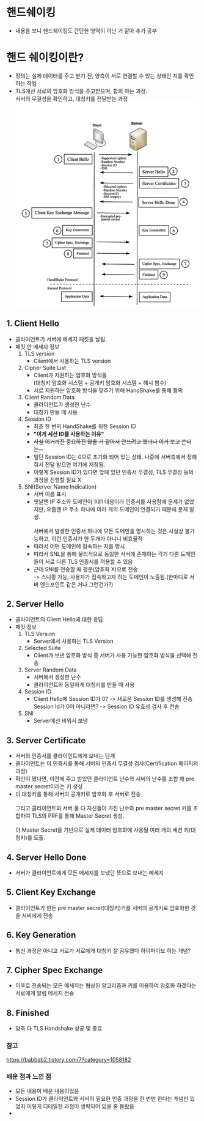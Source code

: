 # 핸드쉐이킹
- 내용을 보니 핸드쉐이킹도 간단한 영역이 아닌 거 같아 추가 공부

# 핸드 쉐이킹이란?
- 정의는 실제 데이터를 주고 받기 전, 양측이 서로 연결할 수 있는 상태인 지를 확인하는 작업
- TLS에선 서로의 암호화 방식을 주고받으며, 합의 하는 과정.<br>서버의 무결성을 확인하고, 대칭키를 전달받는 과정
![alt text](image-8.png)

## 1. Client Hello
- 클라이언트가 서버에 메세지 패킷을 날림.
- 패킷 안 메세지 정보
    1. TLS version
        - Client에서 사용하는 TLS version
    2. Cipher Suite List
        - Client가 지원하는 암호화 방식들<br>
        (대칭키 암호화 시스템 + 공개키 암호화 시스템 + 해시 함수)
        - 서로 지원하는 암호화 방식을 맞추기 위해 HandShake를 통해 합의
    3. Client Random Data
        - 클라이언트가 생성한 난수
        - 대칭키 만들 때 사용
    4. Session ID
        - 최초 한 번의 HandShake를 위한 Session ID
        - <b>"이게 세션 ID를 사용하는 이유"</b>
        - <del>사실 이거까진 중요하진 않을 거 같아서 안쓰려고 했더니 이거 보고 쓴다는...</del>
        - 일단 Session ID는 0으로 초기화 되어 있는 상태. 나중에 서버측에서 정해줘서 전달 받으면 여기에 저장됨.
        - 이렇게 Session ID가 있다면 앞에 있던 인증서 무결성, TLS 무결성 등의 과정을 진행할 필요 X
    5. SNI(Server Name Indication)
        - 서버 이름 표시
        - 옛날엔 IP 주소와 도메인이 1대1 대응이라 인증서를 사용함에 문제가 없었지만, 요즘엔 IP 주소 하나에 여러 개의 도메인이 연결되기 때문에 문제 발생.<br><br>
        서버에서 발생한 인증서 하나에 모든 도메인을 명시하는 것은 사실상 불가능하고, 이런 인증서가 한 두개가 아니니 비효율적
        - 따라서 어떤 도메인에 접속하는 지를 명시
        - 따라서 SNL을 통해 물리적으로 동일한 서버에 존재하는 각기 다른 도메인들이 서로 다른 TLS 인증서를 적용할 수 있음
        - 근데 SNI를 전송할 때 평문(암호화 X)으로 전송<br> -> 스니핑 가능, 사용자가 접속하고자 하는 도메인이 노출됨.(한마디로 서버 엔드포인트 같은 거나 그런건가?)
## 2. Server Hello
- 클라이언트의 Client Hello에 대한 응답
- 패킷 정보
    1. TLS Version
        - Server에서 사용하는 TLS Version
    2. Selected Suite
        - Client가 보낸 암호화 방식 중 서버가 사용 가능한 암호화 방식을 선택해 전송
    3. Server Random Data
        - 서버에서 생성한 난수
        - 클라이언트와 동일하게 대칭키를 만들 때 사용
    4. Session ID
        - Client Hello에 Session ID가 0? -> 새로운 Session ID를 생성해 전송<br>
        Session Id가 0이 아니라면? -> Session ID 유효성 검사 후 전송
    5. SNI
        - Server에선 비워서 보냄
## 3. Server Certificate
- 서버의 인증서를 클라이언트에게 보내는 단계
- 클라이언트는 이 인증서를 통해 서버의 인증서 무결성 검사(Certification 페이지의 과정)
- 확인이 됐다면, 이전에 주고 받았던 클라이언트 난수와 서버의 난수를 조합 해 pre master secret이라는 키 생성
- 이 대칭키를 통해 서버의 공개키로 암호화 후 서버로 전송<br><br>
그리고 클라이언트와 서버 둘 다 자신들이 가진 난수와 pre master secret 키를 조합하여 TLS의 PRF를 통해 Master Secret 생성.<br><br>
이 Master Secret을 기반으로 실제 데이터 암호화에 사용될 여러 개의 세션 키(대칭키)를 도출.

## 4. Server Hello Done
- 서버가 클라이언트에게 모든 메세지를 보냈단 뜻으로 보내는 메세지

## 5. Client Key Exchange
- 클라이언트가 만든 pre master secret(대칭키)키를 서버의 공개키로 암호화한 것을 서버에게 전송

## 6. Key Generation
- 통신 과정은 아니고 서로가 서로에게 대칭키 잘 공유했다 하이파이브 하는  개념?

## 7. Cipher Spec Exchange
- 이후로 전송되는 모든 메세지는 협상된 알고리즘과 키를 이용하여 암호화 하겠다는 서로에게 알림 메세지 전송

## 8. Finished
- 양측 다 TLS Handshake 성공 및 종료

### 참고
https://babbab2.tistory.com/7?category=1058182

### 배운 점과 느낀 점
- 모든 내용이 배운 내용이었음
- Session ID가 클라이언트와 서버의 필요한 인증 과정을 한 번만 한다는 개념만 있었지 이렇게 디테일한 과정이 생략되어 있을 줄 몰랐음
- 